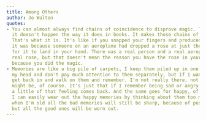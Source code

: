 ```yaml
---
title: Among Others
author: Jo Walton
quotes:
- You can almost always find chains of coincidence to disprove magic. That's because
  it doesn't happen the way it does in books. It makes those chains of coincidence.
  That's what it is. It's like if you snapped your fingers and produced a rose but
  it was because someone on an aeroplane had dropped a rose at just the right time
  for it to land in your hand. There was a real person and a real aeroplane and a
  real rose, but that doesn't mean the reason you have the rose in your hand isn't
  because you did the magic.
- Memories are like a big pile of carpets, I keep them piled up in one big pile in
  my head and don't pay much attention to them separately, but if I want to, I can
  get back in and walk on them and remember. I'm not really there, not like an elf
  might be, of course. It's just that if I remember being sad or angry or chagrined,
  a little of that feeling comes back. And the same goes for happy, of course, though
  I can easily wear out the happy memories by thinking about them too much. If I do,
  when I'm old all the bad memories will still be sharp, because of pushing them away,
  but all the good ones will be worn out.
---
```

